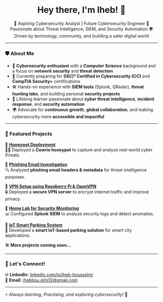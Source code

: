 <h1 align="center">Hey there, I'm Iheb! 👋</h1>

<p align="center">
🚀 Aspiring Cybersecurity Analyst | Future Cybersecurity Engineer  
🔎 Passionate about Threat Intelligence, SIEM, and Security Automation  
🌍 Driven by technology, community, and building a safer digital world  
</p>

---

### 🛡️ About Me

- 🔐 **Cybersecurity enthusiast** with a **Computer Science** background and a focus on **network security** and **threat detection**
- 🎯 Currently preparing for **(ISC)² Certified in Cybersecurity (CC)** and **CompTIA Security+** certifications
- 🛠️ Hands-on experience with **SIEM tools** (Splunk, QRadar), **threat hunting labs**, and building personal **security projects**
- 🧠 Lifelong learner passionate about **cyber threat intelligence**, **incident response**, and **security automation**
- 🌍 Advocate for **continuous growth**, **global collaboration**, and making cybersecurity more **accessible and impactful**

---

### 📌 Featured Projects  

📌 **[Honeypot Deployment](https://github.com/iheb457/honeypot-analysis)**  
🕵️‍♂️ Deployed a **Cowrie honeypot** to capture and analyze real-world cyber threats.  

📌 **[Phishing Email Investigation](https://github.com/iheb457/phishing-analysis)**  
🔍 Analyzed **phishing email headers & metadata** for threat intelligence purposes.  

📌 **[VPN Setup using Raspberry Pi & OpenVPN](https://github.com/iheb457/raspberry-vpn)**  
🔒 Deployed a **secure VPN server** to encrypt internet traffic and improve privacy.  

📌 **[Home Lab for Security Monitoring](https://github.com/iheb457/security-lab)**  
📊 Configured **Splunk SIEM** to analyze security logs and detect anomalies.  

📌 **[IoT Smart Parking System](https://github.com/iheb457/iot-parking)**  
🚗 Developed a **smart IoT-based parking solution** for smart city applications.  

🛠 **More projects coming soon...**  
 
---

### 🔗 Let's Connect!  

🌐 **LinkedIn:** [linkedin.com/in/iheb-bousselmi](https://www.linkedin.com/in/iheb-bousselmi)  
📧 **Email:** [ihebbou.slmi12@gmail.com](mailto:ihebbou.slmi12@gmail.com)  

---

⚡ _Always learning, Practising, and exploring cybersecurity!_ 🚀  
